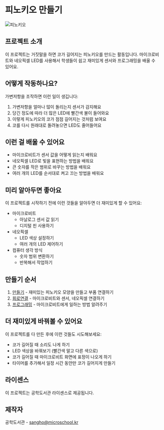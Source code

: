 # 피노키오 만들기

![피노키오](/img/pinocchio.jpg)

## 프로젝트 소개
이 프로젝트는 거짓말을 하면 코가 길어지는 피노키오를 만드는 활동입니다. 마이크로비트와 네오픽셀 LED를 사용해서 학생들이 쉽고 재미있게 센서와 프로그래밍을 배울 수 있어요.

## 어떻게 작동하나요?
가변저항을 조작하면 이런 일이 생깁니다:
1. 가변저항을 얼마나 많이 돌리는지 센서가 감지해요
2. 당긴 정도에 따라 더 많은 LED에 빨간색 불이 들어와요
3. 이렇게 피노키오의 코가 점점 길어지는 것처럼 보여요
4. 코를 다시 원래대로 돌려놓으면 LED도 줄어들어요

## 이런 걸 배울 수 있어요
- 마이크로비트가 센서 값을 어떻게 읽는지 배워요
- 네오픽셀 LED로 빛을 표현하는 방법을 배워요
- 큰 숫자를 작은 범위로 바꾸는 방법을 배워요
- 여러 개의 LED를 순서대로 켜고 끄는 방법을 배워요

## 미리 알아두면 좋아요
이 프로젝트를 시작하기 전에 이런 것들을 알아두면 더 재미있게 할 수 있어요:
- 마이크로비트 
    - 아날로그 센서 값 읽기
    - 디지털 핀 사용하기
- 네오픽셀
    - LED 색상 설정하기
    - 여러 개의 LED 제어하기
- 컴퓨터 생각 방식
    - 숫자 범위 변환하기
    - 반복해서 작업하기

## 만들기 순서  
1. [만들기](/make.md) - 재미있는 피노키오 모양을 만들고 부품 연결하기
2. [회로연결](/schematic.md) - 마이크로비트와 센서, 네오픽셀 연결하기
3. [프로그래밍](/code.md) - 마이크로비트에게 일하는 방법 알려주기

## 더 재미있게 바꿔볼 수 있어요
이 프로젝트를 다 만든 후에 이런 것들도 시도해보세요:
- 코가 길어질 때 소리도 나게 하기
- LED 색상을 바꿔보기 (빨간색 말고 다른 색으로)
- 코가 길어질 때 마이크로비트 화면에 표정이 나오게 하기
- 타이머를 추가해서 일정 시간 동안만 코가 길어지게 만들기

## 라이센스 
이 프로젝트는 공학도서관 라이센스로 제공됩니다.

## 제작자
공학도서관 - sangho@microschool.kr

